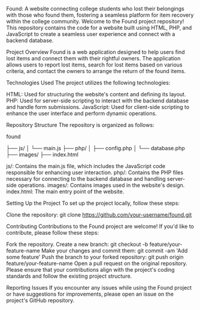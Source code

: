 
Found: A website connecting college students who lost their belongings with those who found them, fostering a seamless platform for item recovery within the college community.
Welcome to the Found project repository! This repository contains the code for a website built using HTML, PHP, and JavaScript to create a seamless user experience and connect
with a backend database.

Project Overview
Found is a web application designed to help users find lost items and connect them with their rightful owners. The application allows users to report lost items, search for
lost items based on various criteria, and contact the owners to arrange the return of the found items.

Technologies Used
The project utilizes the following technologies:

HTML: Used for structuring the website's content and defining its layout.
PHP: Used for server-side scripting to interact with the backend database and handle form submissions.
JavaScript: Used for client-side scripting to enhance the user interface and perform dynamic operations.

Repository Structure
The repository is organized as follows:

found

├── js/
│   └── main.js
├── php/
│   ├── config.php
│   └── database.php
├── images/
├── index.html


js/: Contains the main.js file, which includes the JavaScript code responsible for enhancing user interaction.
php/: Contains the PHP files necessary for connecting to the backend database and handling server-side operations.
images/: Contains images used in the website's design.
index.html: The main entry point of the website.

Setting Up the Project
To set up the project locally, follow these steps:

Clone the repository: git clone https://github.com/your-username/found.git

Contributing
Contributions to the Found project are welcome! If you'd like to contribute, please follow these steps:

Fork the repository.
Create a new branch: git checkout -b feature/your-feature-name
Make your changes and commit them: git commit -am 'Add some feature'
Push the branch to your forked repository: git push origin feature/your-feature-name
Open a pull request on the original repository.
Please ensure that your contributions align with the project's coding standards and follow the existing project structure.

Reporting Issues
If you encounter any issues while using the Found project or have suggestions for improvements, please open an issue on the project's GitHub repository.

